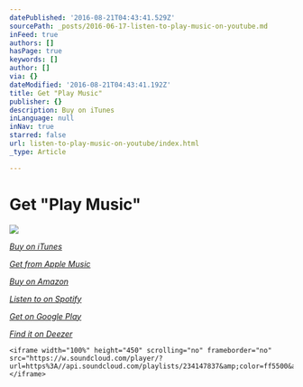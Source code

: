 ```yaml
---
datePublished: '2016-08-21T04:43:41.529Z'
sourcePath: _posts/2016-06-17-listen-to-play-music-on-youtube.md
inFeed: true
authors: []
hasPage: true
keywords: []
author: []
via: {}
dateModified: '2016-08-21T04:43:41.192Z'
title: Get "Play Music"
publisher: {}
description: Buy on iTunes
inLanguage: null
inNav: true
starred: false
url: listen-to-play-music-on-youtube/index.html
_type: Article

---
```

# Get "Play Music"
![](https://the-grid-user-content.s3-us-west-2.amazonaws.com/f91d9c3f-824a-4657-9e98-f13a4ca0ddf1.png)

_[Buy on iTunes][0]_

_[Get from Apple Music][1]_

_[Buy on Amazon][2]_

_[Listen to on Spotify][3]_

_[Get on Google Play][4]_

_[Find it on Deezer][5]_

    <iframe width="100%" height="450" scrolling="no" frameborder="no" src="https://w.soundcloud.com/player/?url=https%3A//api.soundcloud.com/playlists/234147837&amp;color=ff5500&amp;auto_play=true&amp;hide_related=false&amp;show_comments=true&amp;show_user=true&amp;show_reposts=false"></iframe> 



[0]: http://apple.co/1NBjK4g
[1]: http://apple.co/1NdTwYn
[2]: http://amzn.to/1HUkx1d
[3]: http://spoti.fi/1HU2hF0
[4]: http://bit.ly/1ZHKANT
[5]: http://bit.ly/1ZHKCFv